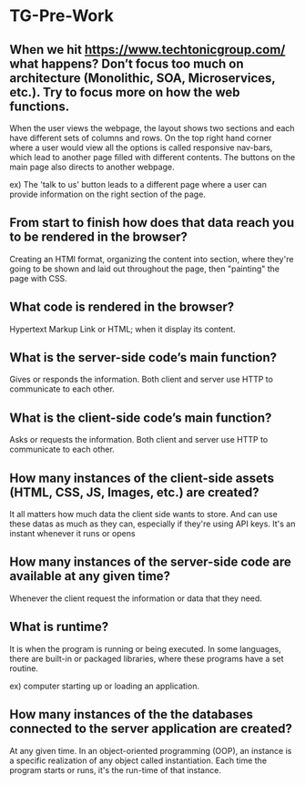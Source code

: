 # TG-Pre-Work

## When we hit https://www.techtonicgroup.com/ what happens? Don’t focus too much on architecture (Monolithic, SOA, Microservices, etc.). Try to focus more on how the web functions.

When the user views the webpage, the layout shows two sections and each have different sets of columns and rows. On the top right hand corner where a user would view all the options is called responsive nav-bars, which lead to another page filled with different contents. The buttons on the main page also directs to another webpage.

ex) The 'talk to us' button leads to a different page where a user can provide information on the right section of the page.

## From start to finish how does that data reach you to be rendered in the browser?

Creating an HTMl format, organizing the content into section, where they're going to be shown and laid out throughout the page, then "painting" the page with CSS.

## What code is rendered in the browser?

Hypertext Markup Link or HTML; when it display its content.

## What is the server-side code’s main function?

Gives or responds the information. Both client and server use HTTP to communicate to each other.

## What is the client-side code’s main function?

Asks or requests the information. Both client and server use HTTP to communicate to each other.

## How many instances of the client-side assets (HTML, CSS, JS, Images, etc.) are created?

It all matters how much data the client side wants to store. And can use these datas as much as they can, especially if they're using API keys. It's an instant whenever it runs or opens

## How many instances of the server-side code are available at any given time?

Whenever the client request the information or data that they need.

## What is runtime?

It is when the program is running or being executed. In some languages, there are built-in or packaged libraries, where these programs have a set routine.

ex) computer starting up or loading an application.

## How many instances of the the databases connected to the server application are created?

At any given time. In an object-oriented programming (OOP), an instance is a specific realization of any object called instantiation. Each time the program starts or runs, it's the run-time of that instance.

